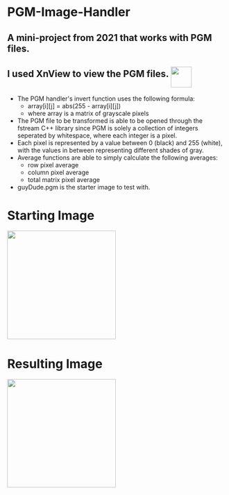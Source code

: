 # PGM-Image-Handler
## A mini-project from 2021 that works with PGM files.
## I used XnView to view the PGM files. <img src="https://www.xnview.com/img/app-xnview-512.png" width="48" align="middle">
- The PGM handler's invert function uses the following formula:
  - array[i][j] = abs(255 - array[i][j])
  - where array is a matrix of grayscale pixels
- The PGM file to be transformed is able to be opened through the fstream C++ library since PGM is solely a collection of integers seperated by whitespace, where each integer is a pixel.
- Each pixel is represented by a value between 0 (black) and 255 (white), with the values in between representing different shades of gray.
- Average functions are able to simply calculate the following averages:
  - row pixel average
  - column pixel average
  - total matrix pixel average
- guyDude.pgm is the starter image to test with.

# Starting Image
<img src="https://github.com/si1az/PGM-Transformer/blob/main/imagesAsPNG/startingImage.png" width="250">

# Resulting Image
<img src="https://github.com/si1az/PGM-Transformer/blob/main/imagesAsPNG/finalImage.png" width="250">
